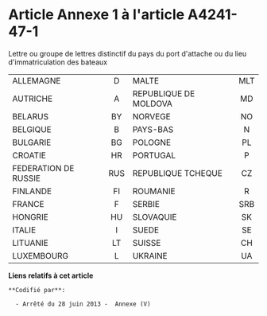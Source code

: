 # Article Annexe 1 à l'article A4241-47-1

Lettre ou groupe de lettres distinctif du pays du port d'attache ou du lieu d'immatriculation des bateaux

<table>
    <tbody>
      <tr>
        <td>ALLEMAGNE 

</td>
        <td align="center">D 

</td>
        <td>MALTE 

</td>
        <td align="center">MLT 

</td>
      </tr>
      <tr>
        <td>AUTRICHE 

</td>
        <td align="center">A 

</td>
        <td>REPUBLIQUE DE MOLDOVA 

</td>
        <td align="center">MD 

</td>
      </tr>
      <tr>
        <td>BELARUS 

</td>
        <td align="center">BY 

</td>
        <td>NORVEGE 

</td>
        <td align="center">NO 

</td>
      </tr>
      <tr>
        <td>BELGIQUE 

</td>
        <td align="center">B 

</td>
        <td>PAYS-BAS 

</td>
        <td align="center">N 

</td>
      </tr>
      <tr>
        <td>BULGARIE 

</td>
        <td align="center">BG 

</td>
        <td>POLOGNE 

</td>
        <td align="center">PL 

</td>
      </tr>
      <tr>
        <td>CROATIE 

</td>
        <td align="center">HR 

</td>
        <td>PORTUGAL 

</td>
        <td align="center">P 

</td>
      </tr>
      <tr>
        <td>FEDERATION DE RUSSIE 

</td>
        <td align="center">RUS 

</td>
        <td>REPUBLIQUE TCHEQUE 

</td>
        <td align="center">CZ 

</td>
      </tr>
      <tr>
        <td>FINLANDE 

</td>
        <td align="center">FI 

</td>
        <td>ROUMANIE 

</td>
        <td align="center">R 

</td>
      </tr>
      <tr>
        <td>FRANCE 

</td>
        <td align="center">F 

</td>
        <td>SERBIE 

</td>
        <td align="center">SRB 

</td>
      </tr>
      <tr>
        <td>HONGRIE 

</td>
        <td align="center">HU</td>
        <td>SLOVAQUIE 

</td>
        <td align="center">SK 

</td>
      </tr>
      <tr>
        <td>ITALIE 

</td>
        <td align="center">I</td>
        <td>SUEDE 

</td>
        <td align="center">SE</td>
      </tr>
      <tr>
        <td>LITUANIE 

</td>
        <td align="center">LT 

</td>
        <td>SUISSE 

</td>
        <td align="center">CH 

</td>
      </tr>
      <tr>
        <td>LUXEMBOURG 

</td>
        <td align="center">L 

</td>
        <td>UKRAINE 

</td>
        <td align="center">UA 

</td>
      </tr>
    </tbody>
  </table>

**Liens relatifs à cet article**

	**Codifié par**:

	  - Arrêté du 28 juin 2013 -  Annexe (V)
